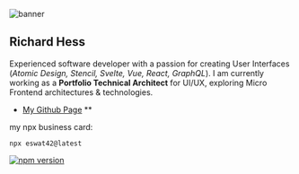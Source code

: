 ![banner][my-abstract]

## Richard Hess

Experienced software developer with a passion for creating User Interfaces (_Atomic Design, Stencil, Svelte, Vue, React, GraphQL_). I am currently working as a **Portfolio Technical Architect** for UI/UX, exploring Micro Frontend architectures & technologies.

- [My Github Page][my-github] **

my npx business card:

```
npx eswat42@latest
```

[![npm version](https://badge.fury.io/js/eswat42.svg)](https://badge.fury.io/js/eswat42)

[my-github]: https://eswat2.github.io
[my-abstract]: https://eswat2.github.io/images/Vehicles-McLaren-l.jpg


